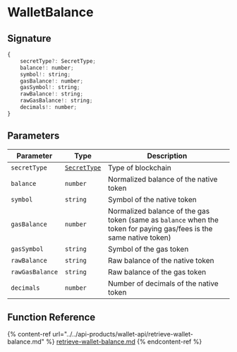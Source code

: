 # WalletBalance

## Signature

```javascript
{
    secretType?: SecretType; 
    balance!: number;
    symbol!: string;
    gasBalance!: number;
    gasSymbol!: string;
    rawBalance!: string;
    rawGasBalance!: string;
    decimals!: number;
}
```

## Parameters

| Parameter       | Type                             | Description                                                                                                         |
| --------------- | -------------------------------- | ------------------------------------------------------------------------------------------------------------------- |
| `secretType`    | [`SecretType`](broken-reference) | Type of blockchain                                                                                                  |
| `balance`       | `number`                         | Normalized balance of the native token                                                                              |
| `symbol`        | `string`                         | Symbol of the native token                                                                                          |
| `gasBalance`    | `number`                         | Normalized balance of the gas token (same as `balance` when the token for paying gas/fees is the same native token) |
| `gasSymbol`     | `string`                         | Symbol of the gas token                                                                                             |
| `rawBalance`    | `string`                         | Raw balance of the native token                                                                                     |
| `rawGasBalance` | `string`                         | Raw balance of the gas token                                                                                        |
| `decimals`      | `number`                         | Number of decimals of the native token                                                                              |

## Function Reference

{% content-ref url="../../api-products/wallet-api/retrieve-wallet-balance.md" %}
[retrieve-wallet-balance.md](../../api-products/wallet-api/retrieve-wallet-balance.md)
{% endcontent-ref %}

